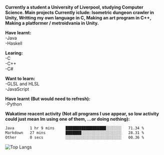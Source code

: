 **Currently a student a University of Liverpool, studying Computer Science. Main projects Currently iclude: Isometric dungeon crawler in Unity, Writting my own language in C, Making an art program in C++, Making a platformer / metroidvania  in Unity.** <br>
 
<!--! 
![Wakatime lifetime stats](https://github-readme-stats.vercel.app/api/wakatime?username=KERRCAM) 
![Top Langs](https://github-readme-stats.vercel.app/api/top-langs/?username=KERRCAM&hide=CMake,Makefile) 
--> 

**Have learnt:** <br>
-Java <br> 
-Haskell <br>

**Learing:** <br>
-C <br>
-C++ <br>
-C# <br>

**Want to learn:** <br>
-GLSL and HLSL <br>
-JavaScript <br>

**Have learnt (But would need to refresh):** <br>
-Python <br>

**Wakatime reacent activity (Not all programs I use appear, so low activity could just mean Im using one of them, ...or doing nothing):**
<!--START_SECTION:waka-->

```txt
Java       1 hr 9 mins     ██████████████████░░░░░░░   71.34 %
Markdown   27 mins         ███████░░░░░░░░░░░░░░░░░░   28.31 %
Other      0 secs          ░░░░░░░░░░░░░░░░░░░░░░░░░   00.36 %
```

<!--END_SECTION:waka-->    



<!--![KERRCAMS's WakaTime stats (Past year)](https://github-readme-stats.vercel.app/api/wakatime?username=KERRCAM&layout=compact)-->
![Top Langs](https://github-readme-stats.vercel.app/api/top-langs/?username=KERRCAM&hide=CMake,Makefile) 


